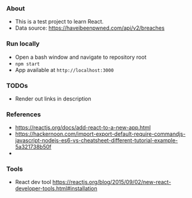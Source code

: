 ﻿### About ###
- This is a test project to learn React.
- Data source: https://haveibeenpwned.com/api/v2/breaches


### Run locally ###
- Open a bash window and navigate to repository root
- `npm start`
- App available at `http://localhost:3000`



### TODOs ###
- Render out links in description


### References ###
- https://reactjs.org/docs/add-react-to-a-new-app.html
- https://hackernoon.com/import-export-default-require-commandjs-javascript-nodejs-es6-vs-cheatsheet-different-tutorial-example-5a321738b50f
-

### Tools ###
- React dev tool https://reactjs.org/blog/2015/09/02/new-react-developer-tools.html#installation
